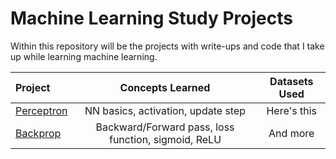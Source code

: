 # Machine Learning Study Projects

Within this repository will be the projects with write-ups and code that I take up while learning machine learning. 

|  Project   | Concepts Learned | Datasets Used     |
| :---        |    :----:   |     :---:     |
| [Perceptron]()    | NN basics, activation, update step       | Here's this   |
| [Backprop]()   | Backward/Forward pass, loss function, sigmoid, ReLU| And more      |
